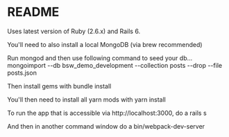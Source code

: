 # README

Uses latest version of Ruby (2.6.x) and Rails 6.

You'll need to also install a local MongoDB (via brew recommended)

Run mongod and then use following command to seed your db...
  mongoimport --db bsw_demo_development --collection posts --drop --file posts.json

Then install gems with
  bundle install

You'll then need to install all yarn mods with
  yarn install

To run the app that is accessible via http://localhost:3000, do a
  rails s

And then in another command window do a 
  bin/webpack-dev-server
